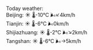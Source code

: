 Today weather:  
Beijing: ☀️ 🌡️-10°C 🌬️↙4km/h  
Tianjin: ☀️ 🌡️-6°C 🌬️0km/h  
Shijiazhuang: ☀️ 🌡️-2°C 🌬️↘2km/h  
Tangshan: ☀️ 🌡️-6°C 🌬️→5km/h  
